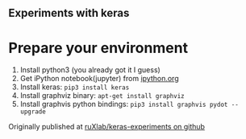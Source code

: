 Experiments with keras
--------------------------------



Prepare your environment 
===============================

1. Install python3 (you already got it I guess)
2. Get iPython notebook(jupyter) from [ipython.org](https://ipython.org/)
2. Install keras: ```pip3 install keras```
3. Install graphviz binary: ```apt-get install graphviz ```
4. Install graphvis python bindings: ```pip3 install graphvis pydot --upgrade```


Originally published at [ruXlab/keras-experiments on github](https://github.com/ruXlab/keras-experiments)